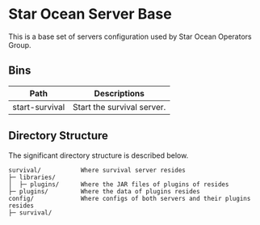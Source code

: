 # Star Ocean Server Base

This is a base set of servers configuration used by Star Ocean Operators Group.

## Bins

| Path           | Descriptions               |
| -------------- | -------------------------- |
| start-survival | Start the survival server. |

## Directory Structure

The significant directory structure is described below.

```
survival/           Where survival server resides
├─ libraries/
│  ├─ plugins/      Where the JAR files of plugins of resides
├─ plugins/         Where the data of plugins resides
config/             Where configs of both servers and their plugins resides
├─ survival/
```
